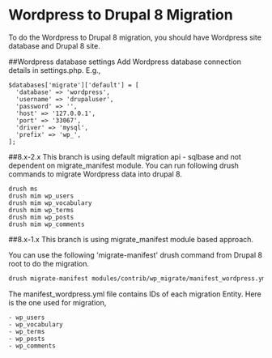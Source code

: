 Wordpress to Drupal 8 Migration
===============================
To do the Wordpress to Drupal 8 migration, you should have Wordpress site
database and Drupal 8 site.

##Wordpress database settings
Add Wordpress database connection details in settings.php. E.g.,
```
$databases['migrate']['default'] = [
  'database' => 'wordpress',
  'username' => 'drupaluser',
  'password' => '',
  'host' => '127.0.0.1',
  'port' => '33067',
  'driver' => 'mysql',
  'prefix' => 'wp_',
];
```

##8.x-2.x
This branch is using default migration api - sqlbase and not dependent on migrate_manifest module.
You can run following drush commands to migrate Wordpress data into drupal 8.

```
drush ms
drush mim wp_users
drush mim wp_vocabulary
drush mim wp_terms
drush mim wp_posts
drush mim wp_comments
```

##8.x-1.x
This branch is using migrate_manifest module based approach.

You can use the following 'migrate-manifest' drush command from Drupal 8 root to
do the migration.

```bash
drush migrate-manifest modules/contrib/wp_migrate/manifest_wordpress.yml --legacy-db-url=mysql://{dbuser}:{dbpass}@localhost/{dbname} --legacy-db-prefix=wp_
```

The manifest_wordpress.yml file contains IDs of each migration Entity. Here is
the one used for migration,

```
- wp_users
- wp_vocabulary
- wp_terms
- wp_posts
- wp_comments
```
